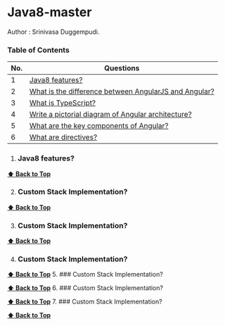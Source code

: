 # Java8-master
Author : Srinivasa Duggempudi.

### Table of Contents                       
| No. | Questions |
|---- | ---------
|1 | [Java8 features?](#Java8-features)|
|2 | [What is the difference between AngularJS and Angular?](#what-is-the-difference-between-angularjs-and-angular)|
|3 | [What is TypeScript?](#what-is-typescript)|
|4 | [Write a pictorial diagram of Angular architecture?](#write-a-pictorial-diagram-of-angular-architecture)|
|5 | [What are the key components of Angular?](#what-are-the-key-components-of-angular)|
|6 | [What are directives?](#what-are-directives)|


1. ### Java8 features?



**[⬆ Back to Top](#table-of-contents)**

2. ### Custom Stack Implementation?



**[⬆ Back to Top](#table-of-contents)**

3. ### Custom Stack Implementation?



**[⬆ Back to Top](#table-of-contents)**

4. ### Custom Stack Implementation?



**[⬆ Back to Top](#table-of-contents)**
5. ### Custom Stack Implementation?



**[⬆ Back to Top](#table-of-contents)**
6. ### Custom Stack Implementation?



**[⬆ Back to Top](#table-of-contents)**
7. ### Custom Stack Implementation?



**[⬆ Back to Top](#table-of-contents)**
